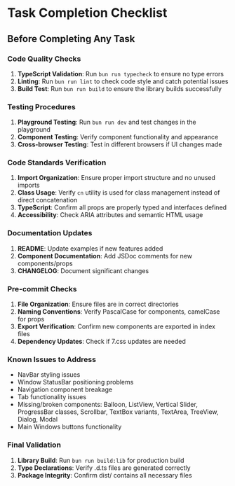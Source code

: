 # Task Completion Checklist

## Before Completing Any Task

### Code Quality Checks
1. **TypeScript Validation**: Run `bun run typecheck` to ensure no type errors
2. **Linting**: Run `bun run lint` to check code style and catch potential issues
3. **Build Test**: Run `bun run build` to ensure the library builds successfully

### Testing Procedures
1. **Playground Testing**: Run `bun run dev` and test changes in the playground
2. **Component Testing**: Verify component functionality and appearance
3. **Cross-browser Testing**: Test in different browsers if UI changes made

### Code Standards Verification
1. **Import Organization**: Ensure proper import structure and no unused imports
2. **Class Usage**: Verify `cn` utility is used for class management instead of direct concatenation
3. **TypeScript**: Confirm all props are properly typed and interfaces defined
4. **Accessibility**: Check ARIA attributes and semantic HTML usage

### Documentation Updates
1. **README**: Update examples if new features added
2. **Component Documentation**: Add JSDoc comments for new components/props
3. **CHANGELOG**: Document significant changes

### Pre-commit Checks
1. **File Organization**: Ensure files are in correct directories
2. **Naming Conventions**: Verify PascalCase for components, camelCase for props
3. **Export Verification**: Confirm new components are exported in index files
4. **Dependency Updates**: Check if 7.css updates are needed

### Known Issues to Address
- NavBar styling issues
- Window StatusBar positioning problems
- Navigation component breakage
- Tab functionality issues
- Missing/broken components: Balloon, ListView, Vertical Slider, ProgressBar classes, Scrollbar, TextBox variants, TextArea, TreeView, Dialog, Modal
- Main Windows buttons functionality

### Final Validation
1. **Library Build**: Run `bun run build:lib` for production build
2. **Type Declarations**: Verify .d.ts files are generated correctly
3. **Package Integrity**: Confirm dist/ contains all necessary files